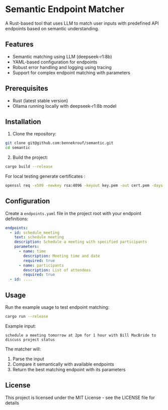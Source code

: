 # Semantic Endpoint Matcher

A Rust-based tool that uses LLM to match user inputs with predefined API endpoints based on semantic understanding.

## Features

- Semantic matching using LLM (deepseek-r1:8b)
- YAML-based configuration for endpoints
- Robust error handling and logging using tracing
- Support for complex endpoint matching with parameters

## Prerequisites

- Rust (latest stable version)
- Ollama running locally with deepseek-r1:8b model


## Installation

1. Clone the repository:
```bash
git clone git@github.com:bennekrouf/semantic.git
cd semantic
```

2. Build the project:
```bash
cargo build --release
```

For local testing generate certificates :
```bash
openssl req -x509 -newkey rsa:4096 -keyout key.pem -out cert.pem -days 365 -nodes
```

## Configuration

Create a `endpoints.yaml` file in the project root with your endpoint definitions:

```yaml
endpoints:
  - id: schedule_meeting
    text: schedule meeting
    description: Schedule a meeting with specified participants
    parameters:
      - name: time
        description: Meeting time and date
        required: true
      - name: participants
        description: List of attendees
        required: true
  - id: ....
```

## Usage

Run the example usage to test endpoint matching:

```bash
cargo run --release
```

Example input:
```
schedule a meeting tomorrow at 2pm for 1 hour with Bill MacBride to discuss project status
```

The matcher will:
1. Parse the input
2. Compare it semantically with available endpoints
3. Return the best matching endpoint with its parameters

## License

This project is licensed under the MIT License - see the LICENSE file for details

